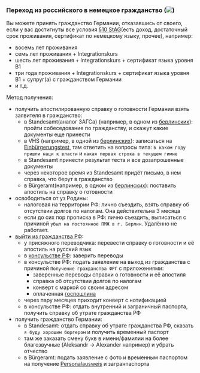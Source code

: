 ### Переход из российского в немецкое гражданство (![](files/ru.gif))

Вы можете принять гражданство Германии, отказавшись от своего, если у вас достигнуты все условия [§10 StAG](https://www.gesetze-im-internet.de/stag/__10.html)(есть доход, достаточный срок проживания, сертификат по немецкому языку, прочее), например:
* восемь лет проживания
* семь лет проживания + Integrationskurs
* шесть лет проживания + Integrationskurs + сертификат языка уровня B1
* три года проживания + Integrationskurs + сертификат языка уровня B1 + супруг(а) с гражданством Германии
* и т.д.

Метод получения:
* получить апостилированную справку о готовности Германии взять заявителя в гражданство:
  * в Standesamt(аналог ЗАГСа) (например, в одном из [берлинских](https://www.berlin.de/standesamt/standesaemter-in-berlin/)): пройти собеседование по гражданству, и скажут какие документы еще принести
  * в VHS (например, в одной из [берлинских](https://www.berlin.de/vhs/)): записаться на [Einbürgerungstest](https://www.berlin.de/vhs/service/einbuergerung/deutscher-einbuergerungstest/), там ответить на вопросы типа: `в каком году пришли наци к власти` и `какая первая строка в текущем гимне`
  * в Standesamt принести результат теста и все дозапрошенные документы  
  * через некоторое время из Standesamt придёт письмо, в нем справка, что берут в гражданство
  * в Bürgeramt(например, в одном из [берлинских](https://service.berlin.de/standorte/buergeraemter/)): поставить апостиль на справку о готовности  
* освободиться от уз Родины:
  * налоговая на территории РФ: лично съездить, взять справку об отсутствии долгов по налогам. Она действительна 3 месяца
  * если до сих пор прописка в РФ: лично съездить, выписаться с причиной `убыл на постоянное ПМЖ в г. Берлин`. Удалённо не работает.
* [выйти из гражданства РФ](http://grajdanstvo-ru.ru/kak-otkazatsya-ot-grazhdanstva-rf.html):
  * у присяжного переводчика: перевести справку о готовности и её апостиль на русский язык
  * в [консульстве РФ](Консульство.md): заверить переводы
  * в консульстве РФ: подать заявление на выход из гражданства с причиной `Получение гражданства ФРГ` с приложениями:
    * заверенные переводы справки о готовности и её апостиля
    * справка об отсутствии долгов по налогам
    * конверт с маркой со своим адресом
    * оплаченная [госпошлина](https://base.garant.ru/10900200/fce40d57dbbe868a22b8d51b0513287a/)
  * через пару месяцев приходит конверт с нотификацией
  * в консульстве РФ: отдать внутренний и заграничный паспорта, получить справку об утрате гражданства РФ
* получить гражданство Германии:
  * в Standesamt: отдать справку об утрате гражданства РФ, сказать `я буду хорошим бюргером` и получить временный паспорт
  * там же заказать смену букв в имени/фамилии на более благозвучные (Aleksandr -> Alexander например) и убрать отчество
  * в Bürgeramt: подать заявление с фото и временным паспортом на получение [Personalausweis](https://service.berlin.de/dienstleistung/324325/) и загранпаспорта
